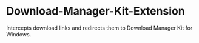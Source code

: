 # Download-Manager-Kit-Extension
Intercepts download links and redirects them to Download Manager Kit for Windows.
